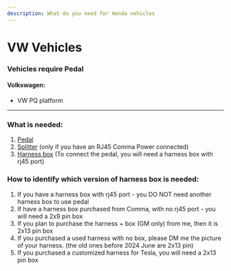 ```yaml
---
description: What do you need for Honda vehicles
---
```


# VW Vehicles

### Vehicles require Pedal

#### Volkswagen:&#x20;

* VW PQ platform&#x20;

***

### What is needed:

1. [Pedal](../beartech/comma-pedal-description-and-installation-guide.md)
2. [Splitter](../beartech/splitter-description.md) (only if you have an RJ45 Comma Power connected)
3. [Harness box](../beartech/harness-and-harness-box-description.md) (To connect the pedal, you will need a harness box with rj45 port)

### How to identify which version of harness box is needed:

1. If you have a harness box with rj45 port - you DO NOT need another harness box to use pedal
2. If have a harness box purchased from Comma, with no rj45 port - you will need a 2x9 pin box
3. If you plan to purchase the harness + box (GM only) from me, then it is 2x13 pin box
4. If you purchased a used harness with no box, please DM me the picture of your harness. (the old ones before 2024 June are 2x13 pin)
5. If you purchased a customized harness for Tesla, you will need a 2x13 pin box
